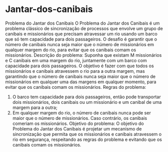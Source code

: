# Jantar-dos-canibais
Problema do Jantar dos Canibais
O Problema do Jantar dos Canibais é um problema clássico de sincronização de processos
que envolve um grupo de canibais e missionários que precisam atravessar um rio usando
um barco que só tem capacidade para dois passageiros. O desafio é garantir que o número
de canibais nunca seja maior que o número de missionários em qualquer margem do rio,
para evitar que os canibais comam os missionários.
Descrição do problema:
Suponha que existam M missionários e C canibais em uma margem do rio, juntamente com
um barco com capacidade para dois passageiros. O objetivo é fazer com que todos os
missionários e canibais atravessem o rio para a outra margem, mas garantindo que o
número de canibais nunca seja maior que o número de missionários em qualquer uma das
margens em qualquer momento, para evitar que os canibais comam os missionários.
Regras do problema:
1. O barco tem capacidade para dois passageiros, então pode transportar dois
missionários, dois canibais ou um missionário e um canibal de uma margem para a
outra;
2. Em qualquer margem do rio, o número de canibais nunca pode ser maior que o
número de missionários. Caso contrário, os canibais comeriam os missionários.
Objetivo do problema:
O objetivo do Problema do Jantar dos Canibais é projetar um mecanismo de sincronização
que permita que os missionários e canibais atravessem o rio em segurança, respeitando as
regras do problema e evitando que os canibais comam os missionários.
